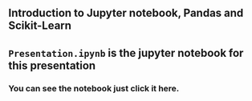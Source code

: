 Introduction to Jupyter notebook, Pandas and Scikit-Learn
---------------------------------------------------------



## `Presentation.ipynb` is the jupyter notebook for this presentation

### You can see the notebook just click it here.


